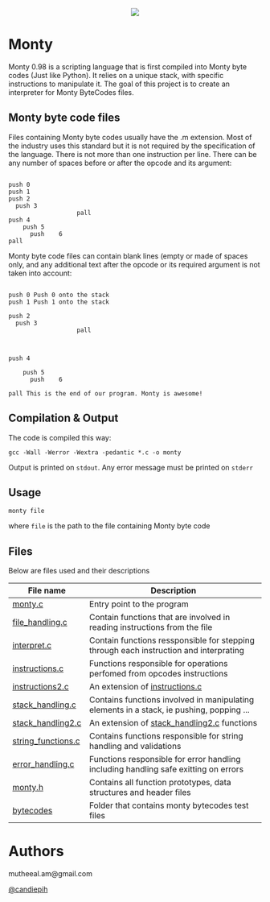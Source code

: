 <p align="center">
  <img src="https://user-images.githubusercontent.com/44834632/117828738-c709e200-b27a-11eb-985b-2ef7076bff49.png">
</p>

<h1>Monty</h1>

Monty 0.98 is a scripting language that is first compiled into Monty byte codes (Just like Python). It relies on a unique stack, with specific instructions to manipulate it. The goal of this project is to create an interpreter for Monty ByteCodes files.

<h2>Monty byte code files</h2>
Files containing Monty byte codes usually have the .m extension. Most of the industry uses this standard but it is not required by the specification of the language. There is not more than one instruction per line. There can be any number of spaces before or after the opcode and its argument:

```monty

push 0
push 1
push 2
  push 3
                   pall    
push 4
    push 5    
      push    6        
pall

```
Monty byte code files can contain blank lines (empty or made of spaces only, and any additional text after the opcode or its required argument is not taken into account:

```monty

push 0 Push 0 onto the stack
push 1 Push 1 onto the stack

push 2
  push 3
                   pall    


                          
push 4

    push 5    
      push    6        

pall This is the end of our program. Monty is awesome!

```
<h2>Compilation & Output</h2>
The code is compiled this way:

`gcc -Wall -Werror -Wextra -pedantic *.c -o monty`

Output is printed on `stdout`. 
Any error message must be printed on `stderr`

<h2>Usage</h2>

`monty file`

where `file` is the path to the file containing Monty byte code

<h2>Files</h2>
Below are files used and their descriptions

| File name                                                                      | Description |
| ---------------------------------------------------------------------------    | ----------- |
|     [monty.c](../monty/blob/main/monty.c)                                      | Entry point to the program      |
|     [file_handling.c](../monty/blob/main/file_handling.c)                      | Contain functions that are involved in reading instructions from the file     |
|     [interpret.c](../monty/blob/main/interpret.c)                              | Contain functions ressponsible for stepping through each instruction and interprating |
|     [instructions.c](../monty/blob/main/instructions.c)                        | Functions responsible for operations perfomed from opcodes instructions |
|     [instructions2.c](../monty/blob/main/instructions2.c)                      | An extension of [instructions.c](../monty/blob/main/instructions.c) |
|     [stack_handling.c](../monty/blob/main/stack_handling.c)                    | Contains functions involved in manipulating elements in a stack, ie pushing, popping ... |
|     [stack_handling2.c](../monty/blob/main/stack_handling2.c)                  | An extension of [stack_handling2.c](../monty/blob/main/stack_handling2.c) functions |
|     [string_functions.c](../monty/blob/main/string_functions.c)                | Contains functions responsible for string handling and validations |
|     [error_handling.c](../monty/blob/main/error_handling.c)                    | Functions responsible for error handling including handling safe exitting on errors |
|     [monty.h](../monty/blob/main/monty.h)                                      | Contains all function prototypes, data structures and header files |
|     [bytecodes](../monty/tree/main/bytecodes)                                  | Folder that contains monty bytecodes test files |

<h1>Authors</h1>
mutheeal.am@gmail.com

[@candiepih](https://github.com/candiepih)


